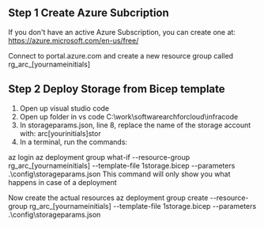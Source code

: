 ## Step 1 Create Azure Subcription

If you don't have an active Azure Subscription, you can create one at:
https://azure.microsoft.com/en-us/free/

Connect to portal.azure.com and create a new resource group called rg_arc_[yournameinitials]

## Step 2 Deploy Storage from Bicep template

1. Open up visual studio code
2. Open up folder in vs code C:\work\softwarearchforcloud\infracode
3. In storageparams.json, line 8, replace the name of the storage account with: arc[yourinitials]stor 
4. In a terminal, run the commands:

az login
az deployment group what-if --resource-group  rg_arc_[yournameinitials] --template-file 1storage.bicep --parameters .\config\storageparams.json
This command will only show you what happens in case of a deployment

Now create the actual resources
az deployment group create  --resource-group  rg_arc_[yournameinitials] --template-file 1storage.bicep --parameters .\config\storageparams.json


